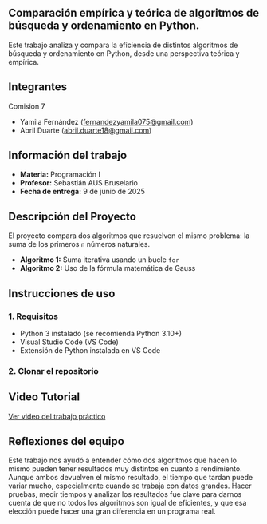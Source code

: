 ## Comparación empírica y teórica de algoritmos de búsqueda y ordenamiento en Python.
Este trabajo analiza y compara la eficiencia de distintos algoritmos de búsqueda y ordenamiento en Python, desde una perspectiva teórica y empírica.

## Integrantes
Comision 7
- Yamila Fernández (fernandezyamila075@gmail.com)  
- Abril Duarte (abril.duarte18@gmail.com)

## Información del trabajo
- **Materia:** Programación I  
- **Profesor:** Sebastián AUS Bruselario  
- **Fecha de entrega:** 9 de junio de 2025

## Descripción del Proyecto
El proyecto compara dos algoritmos que resuelven el mismo problema: la suma de los primeros `n` números naturales.

- **Algoritmo 1:** Suma iterativa usando un bucle `for`
- **Algoritmo 2:** Uso de la fórmula matemática de Gauss

## Instrucciones de uso

### 1. Requisitos

- Python 3 instalado (se recomienda Python 3.10+)
- Visual Studio Code (VS Code)
- Extensión de Python instalada en VS Code

### 2. Clonar el repositorio
## Video Tutorial
[Ver video del trabajo práctico](https://youtu.be/L4dEM8j3gJY)

## Reflexiones del equipo

Este trabajo nos ayudó a entender cómo dos algoritmos que hacen lo mismo pueden tener resultados muy distintos en cuanto a rendimiento. Aunque ambos devuelven el mismo resultado, el tiempo que tardan puede variar mucho, especialmente cuando se trabaja con datos grandes.
Hacer pruebas, medir tiempos y analizar los resultados fue clave para darnos cuenta de que no todos los algoritmos son igual de eficientes, y que esa elección puede hacer una gran diferencia en un programa real.
